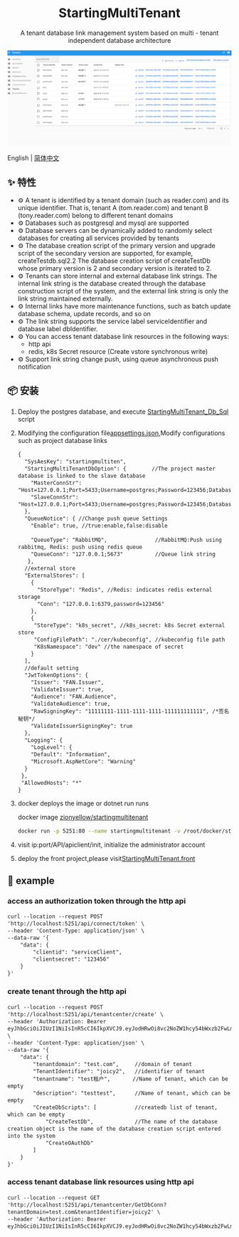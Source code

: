 <h1 align="center">StartingMultiTenant</h1>

<div align="center">

A tenant database link management system based on multi - tenant independent database architecture

</div>

[![](./snap/tenants.png)](https://github.com/ZhiYuanHuang/StartingMultiTenant)

English | [简体中文](./README-zh_CN.md) 

## ✨ 特性

- ⚙️ A tenant is identified by a tenant domain (such as reader.com) and its unique identifier. That is, tenant A (tom.reader.com) and tenant B (tony.reader.com) belong to different tenant domains
- ⚙️ Databases such as postgresql and mysql are supported
- ⚙️ Database servers can be dynamically added to randomly select databases for creating all services provided by tenants
- ⚙️ The database creation script of the primary version and upgrade script of the secondary version are supported, for example, createTestdb.sql2.2 The database creation script of createTestDb whose primary version is 2 and secondary version is iterated to 2.
- ⚙️ Tenants can store internal and external database link strings. The internal link string is the database created through the database construction script of the system, and the external link string is only the link string maintained externally.
- ⚙️ Internal links have more maintenance functions, such as batch update database schema, update records, and so on
- ⚙️ The link string supports the service label serviceIdentifier and database label dbIdentifier.
- ⚙️ You can access tenant database link resources in the following ways:
    - http api 
    - redis, k8s Secret resource (Create vstore synchronous write)
- ⚙️ Support link string change push, using queue asynchronous push notification

## 📦 安装

1. Deploy the postgres database, and execute [StartingMultiTenant_Db_Sql](./StartingMultiTenant_Db_Sql/db.sql) script

2. Modifying the configuration file[appsettings.json](./Src/StartingMultiTenant/StartingMultiTenant.Api/appsettings.json),Modify configurations such as project database links

   ```
   {
     "SysAesKey": "startingmultiten",
     "StartingMultiTenantDbOption": {        //The project master database is linked to the slave database
       "MasterConnStr": "Host=127.0.0.1;Port=5433;Username=postgres;Password=123456;Database=startingmultitenant",
       "SlaveConnStr": "Host=127.0.0.1;Port=5433;Username=postgres;Password=123456;Database=startingmultitenant"
     },
     "QueueNotice": { //Change push queue Settings
       "Enable": true, //true:enable,false:disable

       "QueueType": "RabbitMQ",               //RabbitMQ:Push using rabbitmq, Redis: push using redis queue
       "QueueConn": "127.0.0.1;5673"          //Queue link string
      },
     //external store
     "ExternalStores": [
       {
         "StoreType": "Redis", //Redis: indicates redis external storage
         "Conn": "127.0.0.1:6379,password=123456"
       },
       {
        "StoreType": "k8s_secret", //k8s_secret: k8s Secret external store
        "ConfigFilePath": "./cer/kubeconfig", //kubeconfig file path
        "K8sNamespace": "dev" //the namespace of secret
       }
     ],
     //default setting
     "JwtTokenOptions": {
       "Issuer": "FAN.Issuer",
       "ValidateIssuer": true,
       "Audience": "FAN.Audience",
       "ValidateAudience": true,
       "RawSigningKey": "11111111-1111-1111-1111-111111111111", /*签名秘钥*/
       "ValidateIssuerSigningKey": true
     },
     "Logging": {
       "LogLevel": {
       "Default": "Information",
       "Microsoft.AspNetCore": "Warning"
     }
    },
    "AllowedHosts": "*"
   }
   ```

3. docker deploys the image or dotnet run runs

   docker image [zionyellow/startingmultitenant](https://hub.docker.com/repository/docker/zionyellow/startingmultitenant)
   ```bash
   docker run -p 5251:80 --name startingmultitenant -v /root/docker/startmultitenant/appsettings.json:/app/appsettings.json -d zionyellow/startingmultitenant:1.0
   ```

4. visit ip:port/API/apiclient/init, initialize the administrator account

5. deploy the front project,please visit[StartingMultiTenant.front](https://github.com/ZhiYuanHuang/StartingMultiTenant.front)

## 🔨 example

### access an authorization token through the http api

```
curl --location --request POST 'http://localhost:5251/api/connect/token' \
--header 'Content-Type: application/json' \
--data-raw '{
    "data": {
        "clientid": "serviceClient",
        "clientsecret": "123456"
    }
}'
```

### create tenant through the http api

```
curl --location --request POST 'http://localhost:5251/api/tenantcenter/create' \
--header 'Authorization: Bearer eyJhbGciOiJIUzI1NiIsInR5cCI6IkpXVCJ9.eyJodHRwOi8vc2NoZW1hcy54bWxzb2FwLm9yZy93cy8yMDA1LzA1L2lkZW50aXR5L2NsYWltcy9uYW1lIjoic2VydmljZUNsaWVudCIsInNjb3BlIjpbInJlYWQiLCJ3cml0ZSJdLCJodHRwOi8vc2NoZW1hcy5taWNyb3NvZnQuY29tL3dzLzIwMDgvMDYvaWRlbnRpdHkvY2xhaW1zL3JvbGUiOiJ1c2VyIiwiaXNzIjoiRkFOLklzc3VlciIsImF1ZCI6IkZBTi5BdWRpZW5jZSJ9.21oxggLD2PGfmzN9qFMvz_oekhPDMPzcPs7miimKLYk' \
--header 'Content-Type: application/json' \
--data-raw '{
    "data": {
        "tenantdomain": "test.com",     //domain of tenant
        "TenantIdentifier": "joicy2",   //identifier of tenant
        "tenantname": "test租户",       //Name of tenant, which can be empty
        "description": "testtest",      //Name of tenant, which can be empty
        "CreateDbScripts": [            //createdb list of tenant, which can be empty
            "CreateTestDb",             //The name of the database creation object is the name of the database creation script entered into the system
            "CreateOAuthDb"
        ]
    }
}'
```

### access tenant database link resources using http api

```
curl --location --request GET 'http://localhost:5251/api/tenantcenter/GetDbConn?tenantDomain=test.com&tenantIdentifier=joicy2' \
--header 'Authorization: Bearer eyJhbGciOiJIUzI1NiIsInR5cCI6IkpXVCJ9.eyJodHRwOi8vc2NoZW1hcy54bWxzb2FwLm9yZy93cy8yMDA1LzA1L2lkZW50aXR5L2NsYWltcy9uYW1lIjoic2VydmljZUNsaWVudCIsInNjb3BlIjpbInJlYWQiLCJ3cml0ZSJdLCJodHRwOi8vc2NoZW1hcy5taWNyb3NvZnQuY29tL3dzLzIwMDgvMDYvaWRlbnRpdHkvY2xhaW1zL3JvbGUiOiJ1c2VyIiwiaXNzIjoiRkFOLklzc3VlciIsImF1ZCI6IkZBTi5BdWRpZW5jZSJ9.21oxggLD2PGfmzN9qFMvz_oekhPDMPzcPs7miimKLYk'
```





